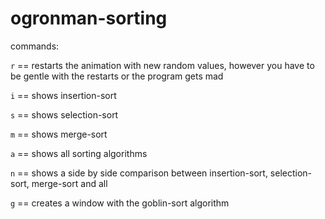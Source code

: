 # ogronman-sorting

commands:

`r` == restarts the animation with new random values, however you have to be gentle with the restarts or the program gets mad

`i` == shows insertion-sort

`s` == shows selection-sort

`m` == shows merge-sort

`a` == shows all sorting algorithms 

`n` == shows a side by side comparison between insertion-sort, selection-sort, merge-sort and all

`g` == creates a window with the goblin-sort algorithm

